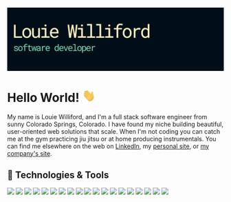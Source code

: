 [![Header](https://raw.githubusercontent.com/dustyfingers/dustyfingers/master/readme_banner.png "Header")](https://www.louiewilliford.com/)

# Hello World! <img src="https://raw.githubusercontent.com/dustyfingers/dustyfingers/master/wave.gif" width="30px" height="30px">

My name is Louie Williford, and I'm a full stack software engineer from sunny Colorado Springs, Colorado. I have found my niche building beautiful, user-oriented web solutions that scale. When I'm not coding you can catch me at the gym practicing jiu jitsu or at home producing instrumentals. You can find me elsewhere on the web on [LinkedIn][3], my [personal site][4], or [my company's site][5].

## 🔧 Technologies & Tools

![](https://img.shields.io/badge/Code-JavaScript-informational?style=flat-square&logo=javascript&logoColor=white&color=76d9b9)
![](https://img.shields.io/badge/Code-Node.js-informational?style=flat-square&logo=node.js&logoColor=white&color=76d9b9)
![](https://img.shields.io/badge/Code-React-informational?style=flat-square&logo=react&logoColor=white&color=76d9b9)
![](https://img.shields.io/badge/Code-HTML-informational?style=flat-square&logo=html5&logoColor=white&color=76d9b9)
![](https://img.shields.io/badge/Code-CSS-informational?style=flat-square&logo=css3&logoColor=white&color=76d9b9)
![](https://img.shields.io/badge/Code-SASS-informational?style=flat-square&logo=sass&logoColor=white&color=76d9b9)
![](https://img.shields.io/badge/Code-LESS-informational?style=flat-square&logo=less&logoColor=white&color=76d9b9)
![](https://img.shields.io/badge/Code-Python-informational?style=flat-square&logo=python&logoColor=white&color=76d9b9)
![](https://img.shields.io/badge/Code-Ruby-informational?style=flat-square&logo=ruby&logoColor=white&color=76d9b9)
![](https://img.shields.io/badge/Code-MySQL-informational?style=flat-square&logo=mysql&logoColor=white&color=76d9b9)
![](https://img.shields.io/badge/Code-PostgreSQL-informational?style=flat-square&logo=postgresql&logoColor=white&color=76d9b9)
![](https://img.shields.io/badge/Code-MongoDB-informational?style=flat-square&logo=mongodb&logoColor=white&color=76d9b9)
![](https://img.shields.io/badge/Code-AWS%20DynamoDB-informational?style=flat-square&logo=Amazon%20DynamoDB&logoColor=white&color=76d9b9)
![](https://img.shields.io/badge/DevOps-AWS%20Amplify-informational?style=flat-square&logo=aws-amplify&logoColor=white&color=76d9b9)
![](https://img.shields.io/badge/DevOps-AWS%20Lambda-informational?style=flat-square&logo=aws-lambda&logoColor=white&color=76d9b9)
![](https://img.shields.io/badge/DevOps-Heroku-informational?style=flat-square&logo=heroku&logoColor=white&color=76d9b9)
![](https://img.shields.io/badge/DevOps-Netlify-informational?style=flat-square&logo=netlify&logoColor=white&color=76d9b9)
![](https://img.shields.io/badge/OS-Linux-informational?style=flat-square&logo=linux&logoColor=white&color=76d9b9)
![](https://img.shields.io/badge/OS-Windows-informational?style=flat-square&logo=windows&logoColor=white&color=76d9b9)

<!-- icons -->

[1.1]: https://raw.githubusercontent.com/dustyfingers/dustyfingers/master/linkedin-3-16.png "LinkedIn icon without padding"

<!-- external links -->

[2]: https://github.com/dustyfingers
[3]: https://www.linkedin.com/in/louie-williford/
[4]: https://www.thereallouiew.com
[5]: https://www.piggybackstudios.co

<!-- Resources -->
<!-- Icons: https://simpleicons.org/ -->
<!-- GitHub Stats: https://github.com/anuraghazra/github-readme-stats -->
<!-- Emojis: https://emojipedia.org/emoji/ -->
<!-- HTML Emojis: https://www.fileformat.info/index.htm -->
<!-- Shields: https://shields.io/ -->
<!-- Awesome GitHub Profile README: https://github.com/abhisheknaiidu/awesome-github-profile-readme -->
